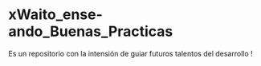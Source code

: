 # xWaito_ense-ando_Buenas_Practicas
Es un repositorio con la intensión de guiar futuros talentos del desarrollo !
